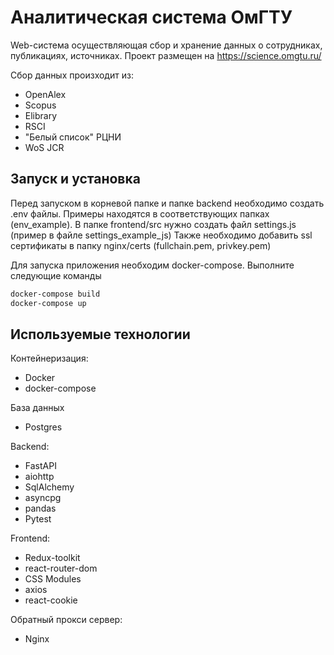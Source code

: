 # Аналитическая система ОмГТУ
Web-система осуществляющая сбор и хранение данных о сотрудниках, публикациях, источниках. Проект размещен на https://science.omgtu.ru/

Сбор данных произходит из:
- OpenAlex
- Scopus
- Elibrary
- RSCI
- "Белый список"  РЦНИ
- WoS JCR

## Запуск и установка
Перед запуском в корневой папке и папке backend необходимо создать .env файлы. Примеры находятся в соответствующих папках (env_example). В папке frontend/src нужно создать файл settings.js (пример в файле settings_example_js)
Также необходимо добавить ssl сертификаты в папку nginx/certs (fullchain.pem, privkey.pem)

Для запуска приложения необходим docker-compose. 
Выполните следующие команды
```sh
docker-compose build
docker-compose up
```

## Используемые технологии

 Контейнеризация:
- Docker
- docker-compose

База данных
- Postgres

Backend:
- FastAPI
- aiohttp
- SqlAlchemy
- asyncpg
- pandas
- Pytest

Frontend:
- Redux-toolkit
- react-router-dom
- CSS Modules
- axios
- react-cookie


Обратный прокси сервер: 
- Nginx

